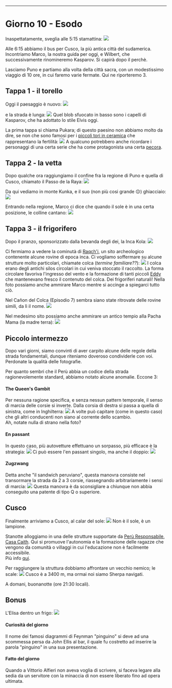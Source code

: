 ---
# Giorno 10 - Esodo
Inaspettatamente, sveglia alle 5:15 stamattina:
![](../photos/blog/10/IMG_0008.webp)

Alle 6:15 abbiamo il bus per Cusco, la più antica città del sudamerica.
Incontriamo Marco, la nostra guida per oggi, e Wilbert, che successivamente rinomineremo Kasparov. Si capirà dopo il perchè.

Lasciamo Puno e partiamo alla volta della città sacra, con un modestissimo viaggio di 10 ore, in cui faremo varie fermate. Qui ne riporteremo 3.

## Tappa 1 - il torello
Oggi il paesaggio è nuovo:
![](../photos/blog/10/IMG_0020.webp)

e la strada è lunga:
![](../photos/blog/10/IMG_0025.webp)
Quel blob sfuocato in basso sono i capelli di Kasparov, che ha adottato lo stile Elvis oggi.

La prima tappa si chiama Pukara; di questo paesino non abbiamo molto da dire, se non che sono famosi per i [piccoli tori in ceramica](https://es.wikipedia.org/wiki/Torito_de_Pucar%C3%A1) che rappresentano la fertilità:
![](../photos/blog/10/IMG_0026.webp)
A qualcuno potrebbero anche ricordare i personaggi di una certa serie che ha come protagonista una certa [pecora](https://www.youtube.com/watch?v=cj_FlzcDwU8).

## Tappa 2 - la vetta
Dopo qualche ora raggiungiamo il confine fra la regione di Puno e quella di Cusco, chiamato il Passo de la Raya:
![](../photos/blog/10/IMG_0056.webp)

Da qui vediamo in monte Kunka, e il suo (non più cosi grande 😔) ghiacciaio:
![](../photos/blog/10/IMG_0057.webp)

Entrando nella regione, Marco ci dice che quando il sole è in una certa posizione, le colline cantano:
![](../photos/blog/10/IMG_pacha.webp)

## Tappa 3 - il frigorifero
Dopo il pranzo, sponsorizzato dalla bevanda degli dei, la Inca Kola:
![](../photos/blog/10/IMG_0073.webp)

Ci fermiamo a vedere la cominutà di [Raqch'i](https://en.wikipedia.org/wiki/Raqch%27i), un sito archeologico contenente alcune rovine di epoca inca. Ci vogliamo soffermare su alcune strutture molto particolari, chiamate colca (*termine familiare??*):
![](../photos/blog/10/IMG_0081.webp)
I colca erano degli antichi silos circolari in cui veniva stoccato il raccolto. La forma circolare favoriva l'ingresso del vento e la formazione di tanti piccoli [Eddy](https://chatgpt.com/share/99abec8a-f4f8-4c66-bba8-352f7455d8ad) che mantenevano fresco il contenuto del colca. Dei frigoriferi naturali! Nella foto possiamo anche ammirare Marco mentre si accinge a spiegarci tutto ciò.

Nel Cañon del Colca (Episodio 7) sembra siano state ritrovate delle rovine simili, da lì il nome.
![](../photos/blog/10/IMG_kronk.webp)

Nel medesimo sito possiamo anche ammirare un antico tempio alla Pacha Mama (la madre terra):
![](../photos/blog/10/IMG_0095.webp)

## Piccolo intermezzo
Dopo vari giorni, siamo convinti di aver carpito alcune delle regole della strada fondamentali, dunque riteniamo doveroso condividerle con voi. <br/>
Perdonate la qualità delle fotografie.

Per quanto sembri che il Perù abbia un codice della strada ragionevolemente standard, abbiamo notato alcune anomalie. Eccone 3:
#### The Queen's Gambit
Per nessuna ragione specifica, e senza nessun pattern temporale, il senso di marcia delle corsie si inverte. Dalla corsia di destra si passa a quella di sinistra, come in Inghilterra:
![](../photos/blog/10/IMG_0108.webp)
A volte può capitare (come in questo caso) che gli altri conducenti non siano al corrente dello scambio.<br/>
Ah, notate nulla di strano nella foto?

#### En passant
In questo caso, più autovetture effettuano un sorpasso, più efficace è la strategia:
![](../photos/blog/10/IMG_0111.webp)
Ci può essere l'en passant singolo, ma anche il doppio:
![](../photos/blog/10/IMG_0110.webp)

#### Zugzwang
Detta anche "il sandwich peruviano", questa manovra consiste nel transormare la strada da 2 a 3 corsie, riassegnando arbitrariamente i sensi di marcia:
![](../photos/blog/10/IMG_0114.webp)
Questa manovra è da sconsigliare a chiunque non abbia conseguito una patente di tipo Q o superiore.

## Cusco
Finalmente arriviamo a Cusco, al calar del sole:
![](../photos/blog/10/IMG_0122.webp)
Non è il sole, è un lampione.

Stanotte alloggiamo in una delle strutture supportate da [Perù Responsabile](https://www.peruresponsabile.it), [Casa Caith](https://yanapanakusun.org/casa_caith/). Qui si promuove l'autonomia e la formazione delle ragazze che vengono da comunità o villaggi in cui l'educazione non è facilmente accessibile.<br/>
Più info [qui](https://yanapanakusun.org/).

Per raggiungere la struttura dobbiamo affrontare un vecchio nemico; le scale:
![](../photos/blog/10/IMG_scale.webp)
Cusco è a 3400 m, ma ormai noi siamo Sherpa navigati.

A domani, buonanotte (ore 21:30 locali).

## Bonus
L'Elisa dentro un frigo:
![](../photos/blog/10/IMG_0086.webp)

#### Curiosità del giorno
Il nome dei famosi diagrammi di Feynman \"pinguino\" si deve ad una scommessa persa da John Ellis al bar, il quale fu costretto ad inserire la parola \"pinguino\" in una sua presentazione.
#### Fatto del giorno
Quando a Vittorio Alfieri non aveva voglia di scrivere, si faceva legare alla sedia da un servitore con la minaccia di non essere liberato fino ad opera ultimata.










